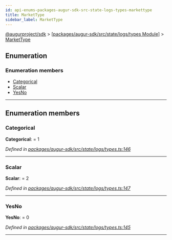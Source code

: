 ```yaml
---
id: api-enums-packages-augur-sdk-src-state-logs-types-markettype
title: MarketType
sidebar_label: MarketType
---
```


[@augurproject/sdk](api-readme.md) > [[packages/augur-sdk/src/state/logs/types Module]](api-modules-packages-augur-sdk-src-state-logs-types-module.md) > [MarketType](api-enums-packages-augur-sdk-src-state-logs-types-markettype.md)

## Enumeration

### Enumeration members

* [Categorical](api-enums-packages-augur-sdk-src-state-logs-types-markettype.md#categorical)
* [Scalar](api-enums-packages-augur-sdk-src-state-logs-types-markettype.md#scalar)
* [YesNo](api-enums-packages-augur-sdk-src-state-logs-types-markettype.md#yesno)

---

## Enumeration members

<a id="categorical"></a>

###  Categorical

**Categorical**:  = 1

*Defined in [packages/augur-sdk/src/state/logs/types.ts:146](https://github.com/AugurProject/augur/blob/a689f5d0f9/packages/augur-sdk/src/state/logs/types.ts#L146)*

___
<a id="scalar"></a>

###  Scalar

**Scalar**:  = 2

*Defined in [packages/augur-sdk/src/state/logs/types.ts:147](https://github.com/AugurProject/augur/blob/a689f5d0f9/packages/augur-sdk/src/state/logs/types.ts#L147)*

___
<a id="yesno"></a>

###  YesNo

**YesNo**:  = 0

*Defined in [packages/augur-sdk/src/state/logs/types.ts:145](https://github.com/AugurProject/augur/blob/a689f5d0f9/packages/augur-sdk/src/state/logs/types.ts#L145)*

___

